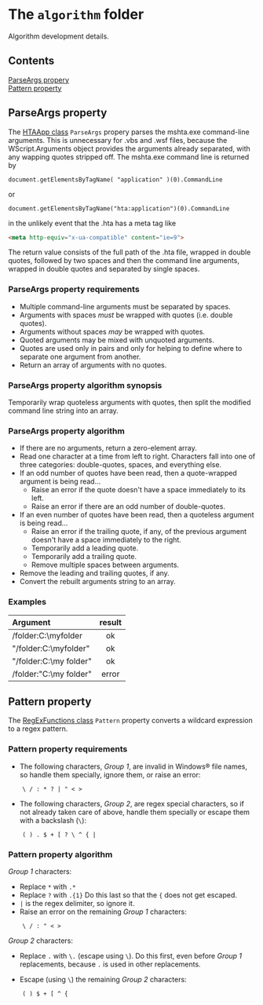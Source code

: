 # The `algorithm` folder

Algorithm development details.

## Contents

[ParseArgs propery]  
[Pattern property]  

## ParseArgs property

The [HTAApp class] `ParseArgs` propery parses the mshta.exe command-line arguments. This is unnecessary for .vbs and .wsf files, because the WScript.Arguments object provides the arguments already separated, with any wapping quotes stripped off. The mshta.exe command line is returned by

``` vbs
document.getElementsByTagName( "application" )(0).CommandLine
```

or

``` vbs
document.getElementsByTagName("hta:application")(0).CommandLine
```

in the unlikely event that the .hta has a meta tag like

``` html
<meta http-equiv="x-ua-compatible" content="ie=9">
```

The return value consists of the full path of the .hta file, wrapped in double quotes, followed by two spaces and then the command line arguments, wrapped in double quotes and separated by single spaces.

[HTAApp class]: ../VBScriptClasses.md#htaapp

### ParseArgs property requirements

- Multiple command-line arguments must be separated by spaces.
- Arguments with spaces *must* be wrapped with quotes (i.e. double quotes).
- Arguments without spaces *may* be wrapped with quotes.
- Quoted arguments may be mixed with unquoted arguments.
- Quotes are used only in pairs and only for helping to define where to separate one argument from another.
- Return an array of arguments with no quotes.

### ParseArgs property algorithm synopsis

Temporarily wrap quoteless arguments with quotes, then split the modified command line string into an array.

### ParseArgs property algorithm

- If there are no arguments, return a zero-element array.
- Read one character at a time from left to right. Characters fall into one of three categories: double-quotes, spaces, and everything else.
- If an odd number of quotes have been read, then a quote-wrapped argument is being read...
  - Raise an error if the quote doesn't have a space immediately to its left.
  - Raise an error if there are an odd number of double-quotes.
- If an even number of quotes have been read, then a quoteless argument is being read...
  - Raise an error if the trailing quote, if any, of the previous argument doesn't have a space immediately to the right.
  - Temporarily add a leading quote.
  - Temporarily add a trailing quote.
  - Remove multiple spaces between arguments.
- Remove the leading and trailing quotes, if any.
- Convert the rebuilt arguments string to an array.

### Examples

| Argument               |   result  |
| :--------------------- | :-------: |
| /folder:C:\myfolder    |    ok     |
| "/folder:C:\myfolder"  |    ok     |
| "/folder:C:\my folder" |    ok     |
| /folder:"C:\my folder" |   error   |

## Pattern property

The [RegExFunctions class] `Pattern` property converts a wildcard expression to a regex pattern.

[RegExFunctions class]: ../../class/RegExFunctions.vbs

### Pattern property requirements

- The following characters, *Group 1*, are invalid in Windows&reg; file names, so handle them specially, ignore them, or raise an error:

``` chars
    \ / : * ? | " < >
```

- The following characters, *Group 2*, are regex special characters, so if not already taken care of above, handle them specially or escape them with a backslash (`\`):

``` chars
    ( ) . $ + [ ? \ ^ { |
```

### Pattern property algorithm

*Group 1* characters:

- Replace `*` with `.*`
- Replace `?` with `.{1}` Do this last so that the `{` does not get escaped.
- `|` is the regex delimiter, so ignore it.
- Raise an error on the remaining *Group 1* characters:

``` chars
    \ / : " < >
```  

*Group 2* characters:

- Replace `.` with `\.` (escape using `\`). Do this first, even before *Group 1* replacements, because `.` is used in other replacements.  

- Escape (using `\`) the remaining *Group 2* characters:

``` chars
    ( ) $ + [ ^ {
```

[ParseArgs propery]: #parseargs-property
[Pattern property]: #pattern-property
